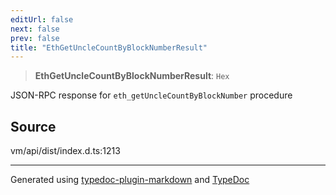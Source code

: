 ```yaml
---
editUrl: false
next: false
prev: false
title: "EthGetUncleCountByBlockNumberResult"
---
```


> **EthGetUncleCountByBlockNumberResult**: `Hex`

JSON-RPC response for `eth_getUncleCountByBlockNumber` procedure

## Source

vm/api/dist/index.d.ts:1213

***
Generated using [typedoc-plugin-markdown](https://www.npmjs.com/package/typedoc-plugin-markdown) and [TypeDoc](https://typedoc.org/)
